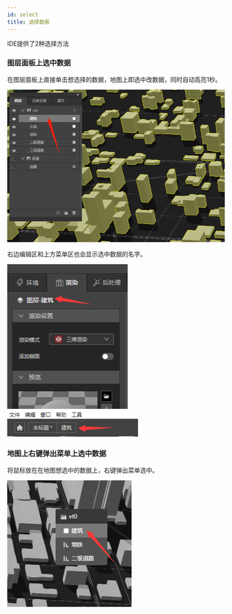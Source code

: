 ```yaml
---
id: select
title: 选择数据
---
```

IDE提供了2种选择方法

### 图层面板上选中数据

在图层面板上直接单击想选择的数据，地图上即选中改数据，同时自动高亮1秒。

![图片](./assets/select/select-1.png)

右边编辑区和上方菜单区也会显示选中数据的名字。

![图片](./assets/select/select-3.png)
![图片](./assets/select/select-4.png)

 ### 地图上右键弹出菜单上选中数据

 将鼠标放在在地图想选中的数据上，右键弹出菜单选中。

 ![图片](./assets/select/select-2.png)
